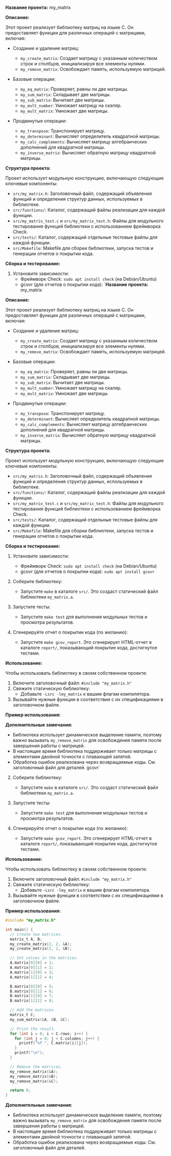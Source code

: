 **Название проекта:** my_matrix

**Описание:**

Этот проект реализует библиотеку матриц на языке C. Он предоставляет функции для различных операций с матрицами, включая:

- Создание и удаление матриц:
    - `my_create_matrix`: Создает матрицу с указанным количеством строк и столбцов, инициализируя все элементы нулями.
    - `my_remove_matrix`: Освобождает память, используемую матрицей.

- Базовые операции:
    - `my_eq_matrix`: Проверяет, равны ли две матрицы.
    - `my_sum_matrix`: Складывает две матрицы.
    - `my_sub_matrix`: Вычитает две матрицы.
    - `my_mult_number`: Умножает матрицу на скаляр.
    - `my_mult_matrix`: Умножает две матрицы.

- Продвинутые операции:
    - `my_transpose`: Транспонирует матрицу.
    - `my_determinant`: Вычисляет определитель квадратной матрицы.
    - `my_calc_complements`: Вычисляет матрицу алгебраических дополнений для квадратной матрицы.
    - `my_inverse_matrix`: Вычисляет обратную матрицу квадратной матрицы.

**Структура проекта:**

Проект использует модульную конструкцию, включающую следующие ключевые компоненты:

- `src/my_matrix.h`: Заголовочный файл, содержащий объявления функций и определения структур данных, используемых в библиотеке.
- `src/functions/`: Каталог, содержащий файлы реализации для каждой функции.
- `src/my_matrix_test.c` и `src/my_matrix_test.h`: Файлы для модульного тестирования функций библиотеки с использованием фреймворка Check.
- `src/tests/`: Каталог, содержащий отдельные тестовые файлы для каждой функции.
- `src/Makefile`: Makefile для сборки библиотеки, запуска тестов и генерации отчетов о покрытии кода.

**Сборка и тестирование:**

1. Установите зависимости:
   - Фреймворк Check: `sudo apt install check` (на Debian/Ubuntu)
   - gcovr (для отчетов о покрытии кода): `**Название проекта:** my_matrix

**Описание:**

Этот проект реализует библиотеку матриц на языке C. Он предоставляет функции для различных операций с матрицами, включая:

- Создание и удаление матриц:
    - `my_create_matrix`: Создает матрицу с указанным количеством строк и столбцов, инициализируя все элементы нулями.
    - `my_remove_matrix`: Освобождает память, используемую матрицей.

- Базовые операции:
    - `my_eq_matrix`: Проверяет, равны ли две матрицы.
    - `my_sum_matrix`: Складывает две матрицы.
    - `my_sub_matrix`: Вычитает две матрицы.
    - `my_mult_number`: Умножает матрицу на скаляр.
    - `my_mult_matrix`: Умножает две матрицы.

- Продвинутые операции:
    - `my_transpose`: Транспонирует матрицу.
    - `my_determinant`: Вычисляет определитель квадратной матрицы.
    - `my_calc_complements`: Вычисляет матрицу алгебраических дополнений для квадратной матрицы.
    - `my_inverse_matrix`: Вычисляет обратную матрицу квадратной матрицы.

**Структура проекта:**

Проект использует модульную конструкцию, включающую следующие ключевые компоненты:

- `src/my_matrix.h`: Заголовочный файл, содержащий объявления функций и определения структур данных, используемых в библиотеке.
- `src/functions/`: Каталог, содержащий файлы реализации для каждой функции.
- `src/my_matrix_test.c` и `src/my_matrix_test.h`: Файлы для модульного тестирования функций библиотеки с использованием фреймворка Check.
- `src/tests/`: Каталог, содержащий отдельные тестовые файлы для каждой функции.
- `src/Makefile`: Makefile для сборки библиотеки, запуска тестов и генерации отчетов о покрытии кода.

**Сборка и тестирование:**

1. Установите зависимости:
   - Фреймворк Check: `sudo apt install check` (на Debian/Ubuntu)
   - gcovr (для отчетов о покрытии кода): `sudo apt install gcovr`

2. Соберите библиотеку:
   - Запустите `make` в каталоге `src/`. Это создаст статический файл библиотеки `my_matrix.a`.

3. Запустите тесты:
   - Запустите `make test` для выполнения модульных тестов и просмотра результатов.

4. Сгенерируйте отчет о покрытии кода (по желанию):
   - Запустите `make gcov_report`. Это сгенерирует HTML-отчет в каталоге `report/`, показывающий покрытие кода, достигнутое тестами.

**Использование:**

Чтобы использовать библиотеку в своем собственном проекте:

1. Включите заголовочный файл: `#include "my_matrix.h"`
2. Свяжите статическую библиотеку:
   - Добавьте `-Lsrc -lmy_matrix` к вашим флагам компилятора.
3. Вызывайте нужные функции в соответствии с их спецификациями в заголовочном файле.

**Пример использования:**

**Дополнительные замечания:**

- Библиотека использует динамическое выделение памяти, поэтому важно вызывать `my_remove_matrix` для освобождения памяти после завершения работы с матрицей.
- В настоящее время библиотека поддерживает только матрицы с элементами двойной точности с плавающей запятой.
- Обработка ошибок реализована через возвращаемые коды. См. заголовочный файл для деталей.
 gcovr`

2. Соберите библиотеку:
   - Запустите `make` в каталоге `src/`. Это создаст статический файл библиотеки `my_matrix.a`.

3. Запустите тесты:
   - Запустите `make test` для выполнения модульных тестов и просмотра результатов.

4. Сгенерируйте отчет о покрытии кода (по желанию):
   - Запустите `make gcov_report`. Это сгенерирует HTML-отчет в каталоге `report/`, показывающий покрытие кода, достигнутое тестами.

**Использование:**

Чтобы использовать библиотеку в своем собственном проекте:

1. Включите заголовочный файл: `#include "my_matrix.h"`
2. Свяжите статическую библиотеку:
   - Добавьте `-Lsrc -lmy_matrix` к вашим флагам компилятора.
3. Вызывайте нужные функции в соответствии с их спецификациями в заголовочном файле.

**Пример использования:**

```C
#include "my_matrix.h"

int main() {
  // Create two matrices.
  matrix_t A, B;
  my_create_matrix(2, 2, &A);
  my_create_matrix(2, 2, &B);

  // Set values in the matrices.
  A.matrix[0][0] = 1;
  A.matrix[0][1] = 2;
  A.matrix[1][0] = 3;
  A.matrix[1][1] = 4;

  B.matrix[0][0] = 5;
  B.matrix[0][1] = 6;
  B.matrix[1][0] = 7;
  B.matrix[1][1] = 8;

  // Add the matrices.
  matrix_t C;
  my_sum_matrix(&A, &B, &C);

  // Print the result.
  for (int i = 0; i < C.rows; i++) {
    for (int j = 0; j < C.columns; j++) {
      printf("%f ", C.matrix[i][j]);
    }
    printf("\n");
  }

  // Remove the matrices.
  my_remove_matrix(&A);
  my_remove_matrix(&B);
  my_remove_matrix(&C);

  return 0;
}
```

**Дополнительные замечания:**

- Библиотека использует динамическое выделение памяти, поэтому важно вызывать `my_remove_matrix` для освобождения памяти после завершения работы с матрицей.
- В настоящее время библиотека поддерживает только матрицы с элементами двойной точности с плавающей запятой.
- Обработка ошибок реализована через возвращаемые коды. См. заголовочный файл для деталей.
